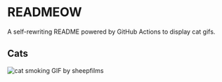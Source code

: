 # READMEOW

A self-rewriting README powered by GitHub Actions to display cat gifs.

## Cats

![cat smoking GIF by sheepfilms](https://media2.giphy.com/media/l0ExdMHUDKteztyfe/200.gif?cid=9acd02da3nyc9otmii031h9rdoj9l07lrwv22kslf02qlxj5&ep=v1_gifs_search&rid=200.gif&ct=g)
